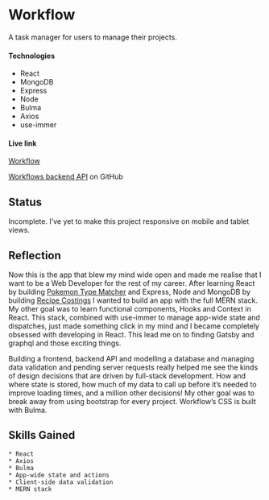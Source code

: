 # Workflow

A task manager for users to manage their projects.

#### Technologies

- React
- MongoDB
- Express
- Node
- Bulma
- Axios
- use-immer

#### Live link

[Workflow](https://workflow.vercel.app/)

[Workflows backend API](https://github.com/dencoSeca/workflow-backend) on GitHub

## Status

Incomplete. I’ve yet to make this project responsive on mobile and tablet views.

## Reflection

Now this is the app that blew my mind wide open and made me realise that I want to be a Web Developer for the rest of my career. After learning React by building [Pokemon Type Matcher](https://github.com/dencoSeca/pokemon-type-matcher) and Express, Node and MongoDB by building [Recipe Costings](https://github.com/dencoSeca/recipe-costings) I wanted to build an app with the full MERN stack. My other goal was to learn functional components, Hooks and Context in React. This stack, combined with use-immer to manage app-wide state and dispatches, just made something click in my mind and I became completely obsessed with developing in React. This lead me on to finding Gatsby and graphql and those exciting things.

Building a frontend, backend API and modelling a database and managing data validation and pending server requests really helped me see the kinds of design decisions that are driven by full-stack development. How and where state is stored, how much of my data to call up before it’s needed to improve loading times, and a million other decisions! My other goal was to break away from using bootstrap for every project. Workflow’s CSS is built with Bulma.

## Skills Gained

    * React
    * Axios
    * Bulma
    * App-wide state and actions
    * Client-side data validation
    * MERN stack
